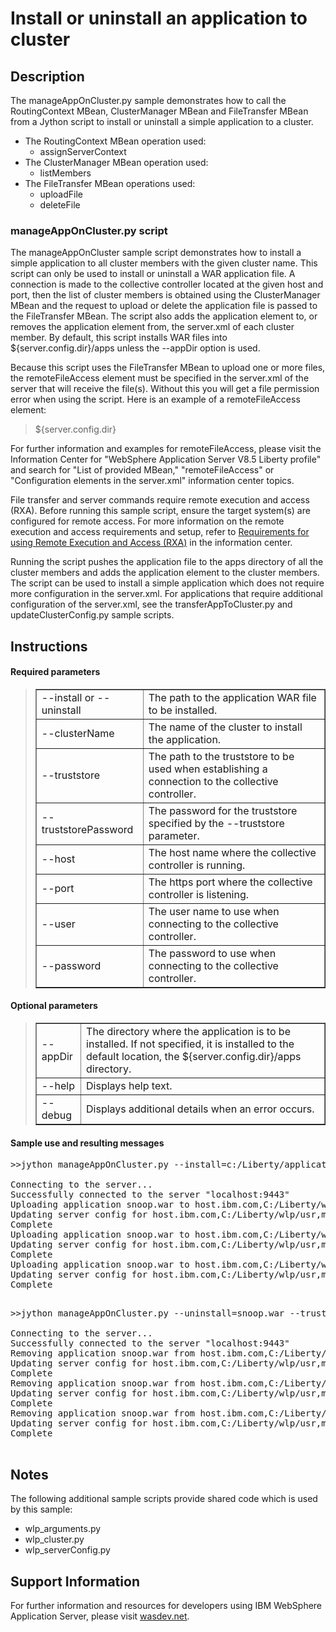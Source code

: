 # Install or uninstall an application to cluster

## Description

The manageAppOnCluster.py sample demonstrates how to call the RoutingContext MBean, ClusterManager MBean and FileTransfer MBean from a Jython script to install or uninstall a simple application to a cluster.

*   The RoutingContext MBean operation used:
    *   assignServerContext
*   The ClusterManager MBean operation used:
    *   listMembers
*   The FileTransfer MBean operations used:
    *   uploadFile
    *   deleteFile

### manageAppOnCluster.py script

The manageAppOnCluster sample script demonstrates how to install a simple application to all cluster members with the given cluster name. This script can only be used to install or uninstall a WAR application file. A connection is made to the collective controller located at the given host and port, then the list of cluster members is obtained using the ClusterManager MBean and the request to upload or delete the application file is passed to the FileTransfer MBean. The script also adds the application element to, or removes the application element from, the server.xml of each cluster member. By default, this script installs WAR files into ${server.config.dir}/apps unless the --appDir option is used.

Because this script uses the FileTransfer MBean to upload one or more files, the remoteFileAccess element must be specified in the server.xml of the server that will receive the file(s). Without this you will get a file permission error when using the script. Here is an example of a remoteFileAccess element:

> <remoteFileAccess>  
> <writeDir>${server.config.dir}</writeDir>  
> </remoteFileAccess>

For further information and examples for remoteFileAccess, please visit the Information Center for "WebSphere Application Server V8.5 Liberty profile" and search for "List of provided MBean," "remoteFileAccess" or "Configuration elements in the server.xml" information center topics.

File transfer and server commands require remote execution and access (RXA). Before running this sample script, ensure the target system(s) are configured for remote access. For more information on the remote execution and access requirements and setup, refer to [Requirements for using Remote Execution and Access (RXA)](http://www14.software.ibm.com/webapp/wsbroker/redirect?version=phil&product=was-nd-dist&topic=cins_cim_rxa_requirements) in the information center.

Running the script pushes the application file to the apps directory of all the cluster members and adds the application element to the cluster members. The script can be used to install a simple application which does not require more configuration in the server.xml. For applications that require additional configuration of the server.xml, see the transferAppToCluster.py and updateClusterConfig.py sample scripts.

## Instructions

#### Required parameters

> <table border="1" cellpadding="5">
> 
> <tbody>
> 
> <tr>
> 
> <td>--install or --uninstall</td>
> 
> <td>The path to the application WAR file to be installed.</td>
> 
> </tr>
> 
> <tr>
> 
> <td>--clusterName</td>
> 
> <td>The name of the cluster to install the application.</td>
> 
> </tr>
> 
> <tr>
> 
> <td>--truststore</td>
> 
> <td>The path to the truststore to be used when establishing a connection to the collective controller.</td>
> 
> </tr>
> 
> <tr>
> 
> <td>--truststorePassword</td>
> 
> <td>The password for the truststore specified by the --truststore parameter.</td>
> 
> </tr>
> 
> <tr>
> 
> <td>--host</td>
> 
> <td>The host name where the collective controller is running.</td>
> 
> </tr>
> 
> <tr>
> 
> <td>--port</td>
> 
> <td>The https port where the collective controller is listening.</td>
> 
> </tr>
> 
> <tr>
> 
> <td>--user</td>
> 
> <td>The user name to use when connecting to the collective controller.</td>
> 
> </tr>
> 
> <tr>
> 
> <td>--password</td>
> 
> <td>The password to use when connecting to the collective controller.</td>
> 
> </tr>
> 
> </tbody>
> 
> </table>

#### Optional parameters

> <table border="1" cellpadding="5">
> 
> <tbody>
> 
> <tr>
> 
> <td>--appDir</td>
> 
> <td>The directory where the application is to be installed. If not specified, it is installed to the default location, the ${server.config.dir}/apps directory.</td>
> 
> </tr>
> 
> <tr>
> 
> <td>--help</td>
> 
> <td>Displays help text.</td>
> 
> </tr>
> 
> <tr>
> 
> <td>--debug</td>
> 
> <td>Displays additional details when an error occurs.</td>
> 
> </tr>
> 
> </tbody>
> 
> </table>

#### Sample use and resulting messages

<pre class="code">>>jython manageAppOnCluster.py --install=c:/Liberty/applications/snoop.war --truststore=C:/Liberty/wlp/usr/servers/controller1/resources/security/trust.jks --truststorePassword=password --host=localhost --port=9443 --user=admin --password=adminpwd --clusterName=cluster1

Connecting to the server...
Successfully connected to the server "localhost:9443"
Uploading application snoop.war to host.ibm.com,C:/Liberty/wlp/usr,member1
Updating server config for host.ibm.com,C:/Liberty/wlp/usr,member1
Complete
Uploading application snoop.war to host.ibm.com,C:/Liberty/wlp/usr,member2
Updating server config for host.ibm.com,C:/Liberty/wlp/usr,member2
Complete
Uploading application snoop.war to host.ibm.com,C:/Liberty/wlp/usr,member3
Updating server config for host.ibm.com,C:/Liberty/wlp/usr,member3
Complete
    </pre>

<pre class="code">>>jython manageAppOnCluster.py --uninstall=snoop.war --truststore=C:/Liberty/wlp/usr/servers/controller1/resources/security/trust.jks --truststorePassword=password --host=localhost --port=9443 --user=admin --password=adminpwd --clusterName=cluster1

Connecting to the server...
Successfully connected to the server "localhost:9443"
Removing application snoop.war from host.ibm.com,C:/Liberty/wlp/usr,member1
Updating server config for host.ibm.com,C:/Liberty/wlp/usr,member1
Complete
Removing application snoop.war from host.ibm.com,C:/Liberty/wlp/usr,member2
Updating server config for host.ibm.com,C:/Liberty/wlp/usr,member2
Complete
Removing application snoop.war from host.ibm.com,C:/Liberty/wlp/usr,member3
Updating server config for host.ibm.com,C:/Liberty/wlp/usr,member3
Complete
    </pre>


## Notes

The following additional sample scripts provide shared code which is used by this sample:

*   wlp_arguments.py
*   wlp_cluster.py
*   wlp_serverConfig.py


## Support Information

For further information and resources for developers using IBM WebSphere Application Server, please visit [wasdev.net](http://wasdev.net).
